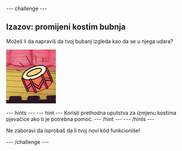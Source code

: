 \--- challenge \---

## Izazov: promijeni kostim bubnja

Možeš li da napraviš da tvoj bubanj izgleda kao da se u njega udara?

![screenshot](images/band-drum-final.png)

\--- hints \--- \--- hint \--- Koristi prethodna uputstva za izmjenu kostima pjevačice ako ti je potrebna pomoć. \--- /hint \--- \--- /hints \---

Ne zaboravi da isprobaš da li tvoj novi kôd funkcioniše!

\--- /challenge \---